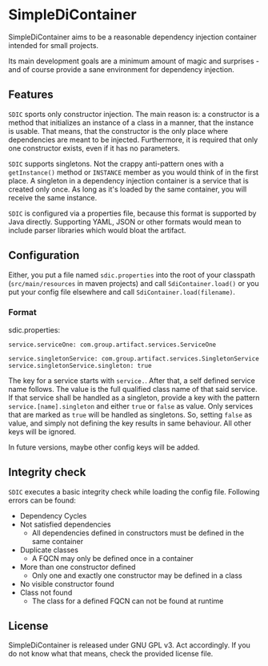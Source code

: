 # SimpleDiContainer

SimpleDiContainer aims to be a reasonable dependency injection container intended for small projects.

Its main development goals are a minimum amount of magic and surprises - and of course provide a sane environment for dependency injection.

## Features

`SDIC` sports only constructor injection. The main reason is: a constructor is a method that initializes an instance of a class in a manner, that the instance is usable. That means, that the constructor is the only place where dependencies are meant to be injected. Furthermore, it is required that only one constructor exists, even if it has no parameters.

`SDIC` supports singletons. Not the crappy anti-pattern ones with a `getInstance()` method or `INSTANCE` member as you would think of in the first place. A singleton in a dependency injection container is a service that is created only once. As long as it's loaded by the same container, you will receive the same instance.

`SDIC` is configured via a properties file, because this format is supported by Java directly. Supporting YAML, JSON or other formats would mean to include parser libraries which would bloat the artifact.

## Configuration

Either, you put a file named `sdic.properties` into the root of your classpath (`src/main/resources` in maven projects) and call `SdiContainer.load()` or you put your config file elsewhere and call `SdiContainer.load(filename)`.

### Format

sdic.properties:

    service.serviceOne: com.group.artifact.services.ServiceOne

    service.singletonService: com.group.artifact.services.SingletonService
    service.singletonService.singleton: true

The key for a service starts with `service.`. After that, a self defined service name follows. The value is the full qualified class name of that said service.
If that service shall be handled as a singleton, provide a key with the pattern `service.[name].singleton` and either `true` or `false` as value. Only services that are marked as `true` will be handled as singletons. So, setting `false` as value, and simply not defining the key results in same behaviour.
All other keys will be ignored.

In future versions, maybe other config keys will be added.

## Integrity check

`SDIC` executes a basic integrity check while loading the config file. Following errors can be found:

- Dependency Cycles
- Not satisfied dependencies
    - All dependencies defined in constructors must be defined in the same container
- Duplicate classes
    - A FQCN may only be defined once in a container
- More than one constructor defined
    - Only one and exactly one constructor may be defined in a class
- No visible constructor found
- Class not found
    - The class for a defined FQCN can not be found at runtime

## License

SimpleDiContainer is released under GNU GPL v3. Act accordingly. If you do not know what that means, check the provided license file.
